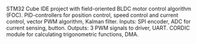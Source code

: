 STM32 Cube IDE project with field-oriented BLDC motor control algorithm (FOC). 
PID-controllers for position control, speed control and current control, vector PWM algorithm, Kalman filter.
Inputs: SPI encoder, ADC for current sensing, button.
Outputs: 3 PWM signals to driver, UART.
CORDIC module for calculating trigonometric functions, DMA.
